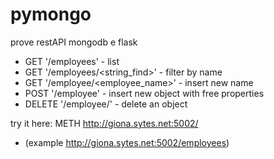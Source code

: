 # pymongo
prove restAPI mongodb e flask

- GET '/employees' - list
- GET '/employees/<string_find>' - filter by name
- GET '/employee/<employee_name>' - insert new name
- POST '/employee' - insert new object with free properties
- DELETE '/employee/<oid>' - delete an object

try it here: METH http://giona.sytes.net:5002/<target>
- (example http://giona.sytes.net:5002/employees)

